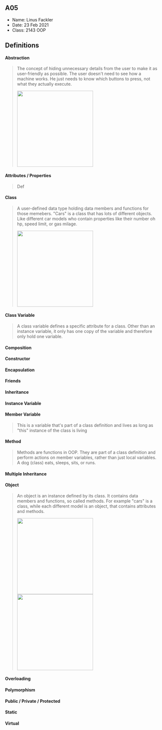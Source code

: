 ## A05

- Name: Linus Fackler
- Date: 23 Feb 2021
- Class: 2143 OOP

## Definitions

#### Abstraction

> The concept of hiding unnecessary details from the user to make it as user-friendly as possible.
> The user doesn't need to see how a machine works. He just needs to know which buttons to press, not what they actually execute.
> 
><img src="https://www.onlinebuff.com/artimages/php46-abs.jpg" width=250>

#### Attributes / Properties

> Def

#### Class

> A user-defined data type holding data members and functions for those memebers.
> "Cars" is a class that has lots of different objects. Like different car models who contain properties like
> their number oh hp, speed limit, or gas milage.
>
><img src="https://ds055uzetaobb.cloudfront.net/image_optimizer/722c82aff075a14313be7fa7463f7fedad151a0a.png" width=250>

#### Class Variable

> A class variable defines a specific attribute for a class. Other than an instance variable, it only has one copy of the variable
> and therefore only hold one variable.

#### Composition

>

#### Constructor

>

#### Encapsulation

>

#### Friends

>

#### Inheritance

>

#### Instance Variable

>

#### Member Variable

> This is a variable that's part of a class definition and lives as long as "this" instance of the class
> is living

#### Method

> Methods are functions in OOP. They are part of a class definition and perform actions on member variables,
> rather than just local variables. 
> A dog (class) eats, sleeps, sits, or runs.
>
><imc src="https://www.guru99.com/images/java/052016_0704_ObjectsandC5.jpg" width=250>

#### Multiple Inheritance

>

#### Object

> An object is an instance defined by its class. It contains data members and functions, so called methods.
> For example "cars" is a class, while each different model is an object, that contains attributes and
> methods.
> 
><img src="https://ds055uzetaobb.cloudfront.net/image_optimizer/722c82aff075a14313be7fa7463f7fedad151a0a.png" width=250>
><img src="https://www.miltonmarketing.com/wp-content/uploads/2018/04/oopconceptimage15345345.png" width=250>

#### Overloading

>

#### Polymorphism

>

#### Public / Private / Protected

>

#### Static

>

#### Virtual

>

